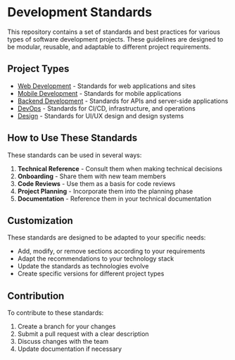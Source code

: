 # Development Standards

This repository contains a set of standards and best practices for various types of software development projects. These guidelines are designed to be modular, reusable, and adaptable to different project requirements.

## Project Types

- [Web Development](web/README.md) - Standards for web applications and sites
- [Mobile Development](mobile/README.md) - Standards for mobile applications
- [Backend Development](backend/README.md) - Standards for APIs and server-side applications
- [DevOps](devops/README.md) - Standards for CI/CD, infrastructure, and operations
- [Design](design/README.md) - Standards for UI/UX design and design systems

## How to Use These Standards

These standards can be used in several ways:

1. **Technical Reference** - Consult them when making technical decisions
2. **Onboarding** - Share them with new team members
3. **Code Reviews** - Use them as a basis for code reviews
4. **Project Planning** - Incorporate them into the planning phase
5. **Documentation** - Reference them in your technical documentation

## Customization

These standards are designed to be adapted to your specific needs:

- Add, modify, or remove sections according to your requirements
- Adapt the recommendations to your technology stack
- Update the standards as technologies evolve
- Create specific versions for different project types

## Contribution

To contribute to these standards:

1. Create a branch for your changes
2. Submit a pull request with a clear description
3. Discuss changes with the team
4. Update documentation if necessary 